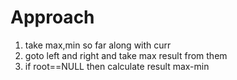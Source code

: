 # Approach
1. take max,min so far along with curr
2. goto left and right and take max result from them
3. if root==NULL then calculate result max-min